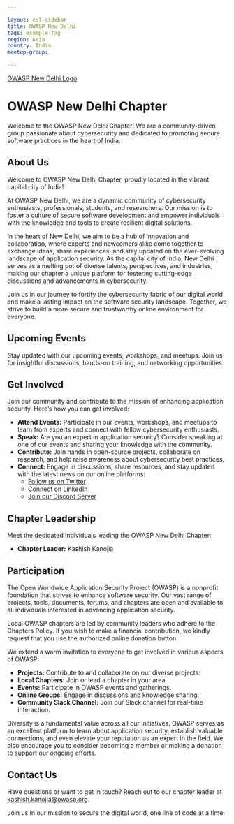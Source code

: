 ```yaml
---

layout: col-sidebar
title: OWASP New Delhi
tags: example-tag
region: Asia
country: India
meetup-group:

---
```


[OWASP New Delhi Logo](https://github.com/OWASP/www-chapter-new-delhi/blob/main/assets/images/owasp-newdelhi-logo.png)

# OWASP New Delhi Chapter

Welcome to the OWASP New Delhi Chapter! We are a community-driven group passionate about cybersecurity and dedicated to promoting secure software practices in the heart of India.

## About Us

Welcome to OWASP New Delhi Chapter, proudly located in the vibrant capital city of India!

At OWASP New Delhi, we are a dynamic community of cybersecurity enthusiasts, professionals, students, and researchers. Our mission is to foster a culture of secure software development and empower individuals with the knowledge and tools to create resilient digital solutions.

In the heart of New Delhi, we aim to be a hub of innovation and collaboration, where experts and newcomers alike come together to exchange ideas, share experiences, and stay updated on the ever-evolving landscape of application security. As the capital city of India, New Delhi serves as a melting pot of diverse talents, perspectives, and industries, making our chapter a unique platform for fostering cutting-edge discussions and advancements in cybersecurity.

Join us in our journey to fortify the cybersecurity fabric of our digital world and make a lasting impact on the software security landscape. Together, we strive to build a more secure and trustworthy online environment for everyone.

## Upcoming Events

Stay updated with our upcoming events, workshops, and meetups. Join us for insightful discussions, hands-on training, and networking opportunities.

## Get Involved

Join our community and contribute to the mission of enhancing application security. Here’s how you can get involved:

- **Attend Events:** Participate in our events, workshops, and meetups to learn from experts and connect with fellow cybersecurity enthusiasts.
- **Speak:** Are you an expert in application security? Consider speaking at one of our events and sharing your knowledge with the community.
- **Contribute:** Join hands in open-source projects, collaborate on research, and help raise awareness about cybersecurity best practices.
- **Connect:** Engage in discussions, share resources, and stay updated with the latest news on our online platforms:
  - [Follow us on Twitter](https://twitter.com/OWASP_NewDelhi)
  - [Connect on LinkedIn](https://www.linkedin.com/company/owasp-new-delhi)
  - [Join our Discord Server](https://discord.gg/owasp-newdelhi)

## Chapter Leadership

Meet the dedicated individuals leading the OWASP New Delhi Chapter:

- **Chapter Leader:** Kashish Kanojia

## Participation

The Open Worldwide Application Security Project (OWASP) is a nonprofit foundation that strives to enhance software security. Our vast range of projects, tools, documents, forums, and chapters are open and available to all individuals interested in advancing application security.

Local OWASP chapters are led by community leaders who adhere to the Chapters Policy. If you wish to make a financial contribution, we kindly request that you use the authorized online donation button.

We extend a warm invitation to everyone to get involved in various aspects of OWASP:

- **Projects:** Contribute to and collaborate on our diverse projects.
- **Local Chapters:** Join or lead a chapter in your area.
- **Events:** Participate in OWASP events and gatherings.
- **Online Groups:** Engage in discussions and knowledge sharing.
- **Community Slack Channel:** Join our Slack channel for real-time interaction.

Diversity is a fundamental value across all our initiatives. OWASP serves as an excellent platform to learn about application security, establish valuable connections, and even elevate your reputation as an expert in the field. We also encourage you to consider becoming a member or making a donation to support our ongoing efforts.

## Contact Us

Have questions or want to get in touch? Reach out to our chapter leader at [kashish.kanojia@owasp.org](mailto:kashish.kanojia@owasp.org).

Join us in our mission to secure the digital world, one line of code at a time!

